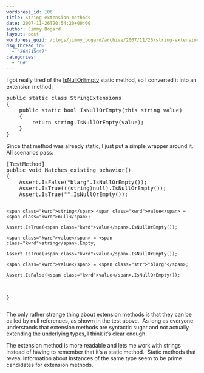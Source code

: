 ```yaml
---
wordpress_id: 106
title: String extension methods
date: 2007-11-26T20:54:20+00:00
author: Jimmy Bogard
layout: post
wordpress_guid: /blogs/jimmy_bogard/archive/2007/11/26/string-extension-methods.aspx
dsq_thread_id:
  - "264715447"
categories:
  - 'C#'
---
```

I got really tired of the [IsNullOrEmpty](http://msdn2.microsoft.com/en-us/library/system.string.isnullorempty.aspx) static method, so I converted it into an extension method:

<div class="CodeFormatContainer">
  <pre><span class="kwrd">public</span> <span class="kwrd">static</span> <span class="kwrd">class</span> StringExtensions
{
    <span class="kwrd">public</span> <span class="kwrd">static</span> <span class="kwrd">bool</span> IsNullOrEmpty(<span class="kwrd">this</span> <span class="kwrd">string</span> <span class="kwrd">value</span>)
    {
        <span class="kwrd">return</span> <span class="kwrd">string</span>.IsNullOrEmpty(<span class="kwrd">value</span>);
    }
}
</pre>
</div>

Since that method was already static, I just put a simple wrapper around it.&nbsp; All scenarios pass:

<div class="CodeFormatContainer">
  <pre>[TestMethod]
<span class="kwrd">public</span> <span class="kwrd">void</span> Matches_existing_behavior()
{
    Assert.IsFalse(<span class="str">"blarg"</span>.IsNullOrEmpty());
    Assert.IsTrue(((<span class="kwrd">string</span>)<span class="kwrd">null</span>).IsNullOrEmpty());
    Assert.IsTrue(<span class="str">""</span>.IsNullOrEmpty());

    <span class="kwrd">string</span> <span class="kwrd">value</span> = <span class="kwrd">null</span>;

    Assert.IsTrue(<span class="kwrd">value</span>.IsNullOrEmpty());

    <span class="kwrd">value</span> = <span class="kwrd">string</span>.Empty;

    Assert.IsTrue(<span class="kwrd">value</span>.IsNullOrEmpty());

    <span class="kwrd">value</span> = <span class="str">"blarg"</span>;

    Assert.IsFalse(<span class="kwrd">value</span>.IsNullOrEmpty());
}
</pre>
</div>

The only rather strange thing about extension methods is that they can be called by null references, as shown in the test above.&nbsp; As long as everyone understands that extension methods are syntactic sugar and not actually extending the underlying types, I think it&#8217;s clear enough.

The extension method is more readable and lets me work with strings instead of having to remember that it&#8217;s a static method.&nbsp; Static methods that reveal information about instances of the same type seem to be prime candidates for extension methods.